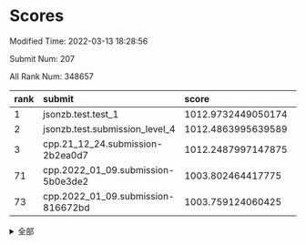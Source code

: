 # Scores

Modified Time: 2022-03-13 18:28:56

Submit Num: 207

All Rank Num: 348657

| rank |               submit               |       score        |       sigma        | pk_num |
| :--- | :--------------------------------- | :----------------- | :----------------- | :----- |
| 1    | jsonzb.test.test_1                 | 1012.9732449050174 | 0.8018256663264574 | 6736   |
| 2    | jsonzb.test.submission_level_4     | 1012.4863995639589 | 0.7875045458400188 | 6734   |
| 3    | cpp.21_12_24.submission-2b2ea0d7   | 1012.2487997147875 | 0.7874175117023944 | 6740   |
| 71   | cpp.2022_01_09.submission-5b0e3de2 | 1003.802464417775  | 0.7202339101683775 | 6739   |
| 73   | cpp.2022_01_09.submission-816672bd | 1003.759124060425  | 0.7174146909236253 | 6738   |


<details>
<summary>全部</summary>

| rank |                 submit                 |       score        |       sigma        | pk_num |
| :--- | :------------------------------------- | :----------------- | :----------------- | :----- |
| 1    | jsonzb.test.test_1                     | 1012.9732449050174 | 0.8018256663264574 | 6736   |
| 2    | jsonzb.test.submission_level_4         | 1012.4863995639589 | 0.7875045458400188 | 6734   |
| 3    | cpp.21_12_24.submission-2b2ea0d7       | 1012.2487997147875 | 0.7874175117023944 | 6740   |
| 4    | gobigger.level_3.submission_level_3_15 | 1011.5836392939901 | 0.7784660860428303 | 6741   |
| 5    | gobigger.level_3.submission_level_3_34 | 1011.4828903895711 | 0.7697712287140396 | 6741   |
| 6    | gobigger.level_3.submission_level_3_6  | 1011.4136440503129 | 0.8209095074737778 | 6743   |
| 7    | gobigger.level_3.submission_level_3_48 | 1011.0229036774014 | 0.7648992991696352 | 6736   |
| 8    | gobigger.level_3.submission_level_3_26 | 1010.964867082996  | 0.7709055170037848 | 6738   |
| 9    | gobigger.level_3.submission_level_3_30 | 1010.9459235269687 | 0.7701572599539394 | 6741   |
| 10   | gobigger.level_3.submission_level_3_38 | 1010.8755590258704 | 0.764811745397327  | 6736   |
| 11   | gobigger.level_3.submission_level_3_11 | 1010.8435507586263 | 0.7602887728476774 | 6746   |
| 12   | gobigger.level_3.submission_level_3_36 | 1010.7404758092962 | 0.7764555167677969 | 6734   |
| 13   | gobigger.level_3.submission_level_3_29 | 1010.7196612485794 | 0.756513545131818  | 6737   |
| 14   | gobigger.level_3.submission_level_3_27 | 1010.6719755054766 | 0.7686243525302275 | 6738   |
| 15   | gobigger.level_3.submission_level_3_13 | 1010.6351879457291 | 0.7573302995266351 | 6733   |
| 16   | gobigger.level_3.submission_level_3_42 | 1010.6193404428134 | 0.7625234310112902 | 6736   |
| 17   | gobigger.level_3.submission_level_3_3  | 1010.5233593635561 | 0.7548745950764334 | 6733   |
| 18   | gobigger.level_3.submission_level_3_16 | 1010.5149516273193 | 0.7475462558647447 | 6740   |
| 19   | gobigger.level_3.submission_level_3_20 | 1010.424706618721  | 0.764496488111935  | 6739   |
| 20   | gobigger.level_3.submission_level_3_0  | 1010.3421034590505 | 0.7602519094358584 | 6738   |
| 21   | gobigger.level_3.submission_level_3_25 | 1010.2394304993766 | 0.7731671778941548 | 6731   |
| 22   | gobigger.level_3.submission_level_3_49 | 1010.09231636768   | 0.7593191967340153 | 6739   |
| 23   | gobigger.level_3.submission_level_3_9  | 1010.0855715342043 | 0.7697412739985252 | 6736   |
| 24   | gobigger.level_3.submission_level_3_28 | 1010.0413603318361 | 0.7693085877775186 | 6740   |
| 25   | gobigger.level_3.submission_level_3_43 | 1010.0349246796058 | 0.7371220228087378 | 6735   |
| 26   | gobigger.level_3.submission_level_3_41 | 1010.0333757224572 | 0.7570822981994724 | 6732   |
| 27   | gobigger.level_3.submission_level_3_37 | 1009.9885919825662 | 0.7734210616986675 | 6734   |
| 28   | gobigger.level_3.submission_level_3_19 | 1009.950419275592  | 0.7519696472049718 | 6741   |
| 29   | gobigger.level_3.submission_level_3_7  | 1009.9237068870337 | 0.7566148676031377 | 6739   |
| 30   | gobigger.level_3.submission_level_3_18 | 1009.8832029100168 | 0.7369328555741732 | 6739   |
| 31   | gobigger.level_3.submission_level_3_47 | 1009.8729449252146 | 0.744421349961893  | 6740   |
| 32   | gobigger.level_3.submission_level_3_33 | 1009.8654232371964 | 0.7751248424038815 | 6739   |
| 33   | gobigger.level_3.submission_level_3_4  | 1009.7633287023119 | 0.7523209680540404 | 6743   |
| 34   | gobigger.level_3.submission_level_3_46 | 1009.7196424841385 | 0.7308892987960115 | 6737   |
| 35   | gobigger.level_3.submission_level_3_39 | 1009.690691564995  | 0.7600921264651228 | 6732   |
| 36   | gobigger.level_3.submission_level_3_8  | 1009.6336127674509 | 0.74891861297364   | 6736   |
| 37   | gobigger.level_3.submission_level_3_1  | 1009.568028482924  | 0.7613224295624963 | 6736   |
| 38   | gobigger.level_3.submission_level_3_22 | 1009.5300586060529 | 0.7481471032625573 | 6740   |
| 39   | gobigger.level_3.submission_level_3_35 | 1009.481602592301  | 0.7583052164216791 | 6736   |
| 40   | gobigger.level_3.submission_level_3_24 | 1009.4767847444408 | 0.7387139477373347 | 6739   |
| 41   | gobigger.level_3.submission_level_3_12 | 1009.4747288970126 | 0.7477620279996773 | 6734   |
| 42   | gobigger.level_3.submission_level_3_14 | 1009.4678700714193 | 0.7796991951962765 | 6736   |
| 43   | gobigger.level_3.submission_level_3_45 | 1009.4651383398788 | 0.7627664078967396 | 6740   |
| 44   | gobigger.level_3.submission_level_3_32 | 1009.2968374865209 | 0.7431916673180713 | 6734   |
| 45   | gobigger.level_3.submission_level_3_10 | 1009.2918595061084 | 0.7736367195274828 | 6737   |
| 46   | gobigger.level_3.submission_level_3_23 | 1009.1625206515499 | 0.7669730084206049 | 6742   |
| 47   | gobigger.level_3.submission_level_3_44 | 1009.1621921046741 | 0.7521087270823653 | 6736   |
| 48   | gobigger.level_3.submission_level_3_40 | 1009.1392854540308 | 0.7483243836533593 | 6737   |
| 49   | gobigger.level_3.submission_level_3_21 | 1009.1049465666935 | 0.7532295787141975 | 6740   |
| 50   | gobigger.level_3.submission_level_3_2  | 1009.0856914111629 | 0.7456353716423101 | 6733   |
| 51   | gobigger.level_3.submission_level_3_31 | 1008.9773834491222 | 0.7410738117542102 | 6739   |
| 52   | gobigger.level_3.submission_level_3_5  | 1008.8292377286667 | 0.7391576488707416 | 6737   |
| 53   | gobigger.level_3.submission_level_3_17 | 1008.6386069164034 | 0.728021724174645  | 6740   |
| 54   | gobigger.level_1.submission_level_1_36 | 1005.5759279530945 | 0.7292264682247219 | 6736   |
| 55   | gobigger.level_1.submission_level_1_18 | 1004.7941704838988 | 0.7275404027418749 | 6731   |
| 56   | gobigger.level_1.submission_level_1_16 | 1004.6411024127434 | 0.7344852046051347 | 6731   |
| 57   | gobigger.level_1.submission_level_1_41 | 1004.5944709066138 | 0.71992286939468   | 6739   |
| 58   | gobigger.level_1.submission_level_1_13 | 1004.4607355211293 | 0.7191546998186649 | 6735   |
| 59   | gobigger.level_1.submission_level_1_26 | 1004.4568953298394 | 0.7119536050388091 | 6741   |
| 60   | gobigger.level_1.submission_level_1_34 | 1004.4406195217047 | 0.7319882274585865 | 6735   |
| 61   | gobigger.level_1.submission_level_1_49 | 1004.3848895990011 | 0.7280348293422092 | 6736   |
| 62   | gobigger.level_1.submission_level_1_28 | 1004.2842920720992 | 0.7007962347381035 | 6739   |
| 63   | gobigger.level_1.submission_level_1_0  | 1004.1576245045877 | 0.7056377884552211 | 6739   |
| 64   | gobigger.level_1.submission_level_1_39 | 1004.0187657430511 | 0.7285827930881706 | 6737   |
| 65   | gobigger.level_1.submission_level_1_17 | 1003.9926226855843 | 0.7076632820074401 | 6734   |
| 66   | gobigger.level_1.submission_level_1_4  | 1003.9872666153103 | 0.7282837583870594 | 6737   |
| 67   | gobigger.level_1.submission_level_1_48 | 1003.9187782544257 | 0.7158053283486896 | 6738   |
| 68   | gobigger.level_1.submission_level_1_7  | 1003.9110707454093 | 0.7199032983974353 | 6743   |
| 69   | gobigger.level_1.submission_level_1_12 | 1003.8652277554793 | 0.7291719965104859 | 6738   |
| 70   | gobigger.level_1.submission_level_1_2  | 1003.8476635025431 | 0.7152706817265393 | 6738   |
| 71   | cpp.2022_01_09.submission-5b0e3de2     | 1003.802464417775  | 0.7202339101683775 | 6739   |
| 72   | gobigger.level_1.submission_level_1_11 | 1003.7878456613983 | 0.7133175811454016 | 6744   |
| 73   | cpp.2022_01_09.submission-816672bd     | 1003.759124060425  | 0.7174146909236253 | 6738   |
| 74   | gobigger.level_1.submission_level_1_6  | 1003.6866203564658 | 0.7181086985154367 | 6739   |
| 75   | gobigger.level_1.submission_level_1_33 | 1003.6648099490773 | 0.7042290121205298 | 6736   |
| 76   | gobigger.level_1.submission_level_1_47 | 1003.6501548808535 | 0.7198234945281823 | 6732   |
| 77   | gobigger.level_1.submission_level_1_31 | 1003.6161569090723 | 0.7251246285809738 | 6736   |
| 78   | gobigger.level_1.submission_level_1_20 | 1003.5044597226629 | 0.7095054802817473 | 6737   |
| 79   | gobigger.level_1.submission_level_1_1  | 1003.4494666248662 | 0.716968097496155  | 6739   |
| 80   | gobigger.level_1.submission_level_1_23 | 1003.4420842920147 | 0.7045502674828794 | 6740   |
| 81   | gobigger.level_1.submission_level_1_46 | 1003.4029625760189 | 0.718261491519468  | 6737   |
| 82   | gobigger.level_1.submission_level_1_5  | 1003.3800275291867 | 0.7129231795373538 | 6736   |
| 83   | gobigger.level_1.submission_level_1_45 | 1003.2813158250468 | 0.7134010736964925 | 6734   |
| 84   | gobigger.level_1.submission_level_1_29 | 1003.2808526039513 | 0.7283749447951461 | 6736   |
| 85   | gobigger.level_1.submission_level_1_44 | 1003.251221680956  | 0.7120845486741627 | 6735   |
| 86   | gobigger.level_1.submission_level_1_40 | 1003.1903579192265 | 0.7224209871240698 | 6739   |
| 87   | gobigger.level_1.submission_level_1_8  | 1003.1461490519498 | 0.7155898554858947 | 6738   |
| 88   | gobigger.level_1.submission_level_1_43 | 1003.125206491511  | 0.7170684440976604 | 6739   |
| 89   | gobigger.level_1.submission_level_1_19 | 1003.109677942973  | 0.7225739449507044 | 6740   |
| 90   | gobigger.level_1.submission_level_1_32 | 1003.0663867706825 | 0.7134494965345374 | 6740   |
| 91   | gobigger.level_1.submission_level_1_22 | 1002.9998199040992 | 0.7191220821718508 | 6736   |
| 92   | gobigger.level_1.submission_level_1_30 | 1002.9920805288854 | 0.7036470054176671 | 6741   |
| 93   | gobigger.level_1.submission_level_1_25 | 1002.9555822060428 | 0.7278815863134223 | 6736   |
| 94   | gobigger.level_1.submission_level_1_21 | 1002.8675903633073 | 0.7125113623460207 | 6740   |
| 95   | gobigger.level_1.submission_level_1_3  | 1002.7769795671408 | 0.7316904145607542 | 6738   |
| 96   | gobigger.level_1.submission_level_1_38 | 1002.4818147415793 | 0.7173492118929098 | 6735   |
| 97   | gobigger.level_1.submission_level_1_9  | 1002.4197653931863 | 0.720792838649003  | 6735   |
| 98   | gobigger.level_1.submission_level_1_27 | 1002.3690404053692 | 0.7239175633438544 | 6739   |
| 99   | gobigger.level_1.submission_level_1_24 | 1002.2362299034637 | 0.7172006415721521 | 6734   |
| 100  | gobigger.level_1.submission_level_1_35 | 1002.2061259260684 | 0.7155234262938973 | 6736   |
| 101  | gobigger.level_1.submission_level_1_14 | 1002.1641909205122 | 0.7141306259620036 | 6738   |
| 102  | gobigger.level_1.submission_level_1_15 | 1002.1132228898202 | 0.7146315862832083 | 6738   |
| 103  | gobigger.level_1.submission_level_1_10 | 1001.9166996246404 | 0.7066674048319586 | 6739   |
| 104  | gobigger.level_1.submission_level_1_37 | 1001.6970983021791 | 0.7088338238752915 | 6733   |
| 105  | gobigger.level_1.submission_level_1_42 | 1001.2789506819903 | 0.7113263397287514 | 6735   |
| 106  | gobigger.random.submission_random_45   | 997.6498422674666  | 0.7197820782746354 | 6732   |
| 107  | gobigger.random.submission_random_37   | 997.3457288015004  | 0.7094819946010082 | 6739   |
| 108  | gobigger.random.submission_random_18   | 997.2212399836     | 0.7070568561714815 | 6736   |
| 109  | gobigger.random.submission_random_0    | 996.9937763231162  | 0.708536546640594  | 6738   |
| 110  | gobigger.random.submission_random_29   | 996.8419999455198  | 0.715177065654516  | 6738   |
| 111  | gobigger.random.submission_random_19   | 996.7788287419919  | 0.7126021896257276 | 6729   |
| 112  | gobigger.random.submission_random_39   | 996.6963076577889  | 0.7113154254175948 | 6736   |
| 113  | gobigger.random.submission_random_9    | 996.6889370328832  | 0.7062011690578124 | 6736   |
| 114  | gobigger.random.submission_random_36   | 996.584350986103   | 0.701656233606169  | 6736   |
| 115  | gobigger.random.submission_random_43   | 996.5669217510956  | 0.7107158050911542 | 6735   |
| 116  | gobigger.random.submission_random_11   | 996.5130273632778  | 0.7119329876662632 | 6735   |
| 117  | gobigger.random.submission_random_21   | 996.4792173106083  | 0.7136791841030787 | 6736   |
| 118  | gobigger.random.submission_random_30   | 996.4146777918098  | 0.7069803703453383 | 6737   |
| 119  | gobigger.random.submission_random_23   | 996.3380946399315  | 0.7095344763758179 | 6742   |
| 120  | gobigger.random.submission_random_6    | 996.2597551022264  | 0.7219976352675466 | 6739   |
| 121  | gobigger.random.submission_random_14   | 996.248878979353   | 0.6974890962981936 | 6733   |
| 122  | gobigger.random.submission_random_26   | 996.240410986037   | 0.7138995351945189 | 6740   |
| 123  | gobigger.random.submission_random_24   | 996.2059094450474  | 0.7111703417239621 | 6737   |
| 124  | gobigger.random.submission_random_10   | 996.1462827388914  | 0.7191977318497025 | 6734   |
| 125  | gobigger.random.submission_random_3    | 996.1201265669055  | 0.6944708309718839 | 6736   |
| 126  | gobigger.random.submission_random_40   | 996.0837970505512  | 0.7123163432773867 | 6736   |
| 127  | gobigger.random.submission_random_47   | 995.9733118926858  | 0.7123702125173778 | 6741   |
| 128  | gobigger.random.submission_random_34   | 995.9166942205243  | 0.7327873950764906 | 6740   |
| 129  | gobigger.random.submission_random_33   | 995.9150142518419  | 0.7116144195955644 | 6734   |
| 130  | gobigger.random.submission_random_28   | 995.9095731721955  | 0.719203050378138  | 6737   |
| 131  | gobigger.random.submission_random_15   | 995.884101708749   | 0.7062149666143704 | 6737   |
| 132  | gobigger.random.submission_random_2    | 995.8796665662944  | 0.7167542720483444 | 6739   |
| 133  | gobigger.random.submission_random_1    | 995.8172645596408  | 0.7108834593014776 | 6738   |
| 134  | gobigger.random.submission_random_16   | 995.8161338637906  | 0.7111796299770085 | 6739   |
| 135  | gobigger.random.submission_random_25   | 995.7918913222533  | 0.7099753935084089 | 6741   |
| 136  | gobigger.random.submission_random_49   | 995.7615419796002  | 0.7133203382901402 | 6738   |
| 137  | gobigger.random.submission_random_32   | 995.7548842144053  | 0.7016613994723073 | 6740   |
| 138  | gobigger.random.submission_random_5    | 995.7431754883178  | 0.7066908909413745 | 6736   |
| 139  | gobigger.random.submission_random_4    | 995.7261690878446  | 0.7160827166885976 | 6737   |
| 140  | gobigger.random.submission_random_42   | 995.7070738652138  | 0.701503102300118  | 6737   |
| 141  | gobigger.random.submission_random_38   | 995.6079149736213  | 0.7121316577315591 | 6745   |
| 142  | gobigger.random.submission_random_27   | 995.5513751101016  | 0.7186528052357822 | 6737   |
| 143  | gobigger.random.submission_random_44   | 995.5257194765379  | 0.7092322977211671 | 6742   |
| 144  | gobigger.random.submission_random_8    | 995.4746102602019  | 0.7207217559893626 | 6746   |
| 145  | gobigger.random.submission_random_17   | 995.4277782301994  | 0.7027656955576236 | 6737   |
| 146  | gobigger.random.submission_random_31   | 995.4135029032486  | 0.7301694639828746 | 6732   |
| 147  | gobigger.random.submission_random_20   | 995.3128316650681  | 0.7064557113521228 | 6743   |
| 148  | gobigger.random.submission_random_46   | 995.2837504275157  | 0.7056120601835648 | 6740   |
| 149  | gobigger.random.submission_random_12   | 995.2751603949866  | 0.7119013121778888 | 6736   |
| 150  | gobigger.random.submission_random_41   | 995.1712664272261  | 0.7102956999401011 | 6743   |
| 151  | gobigger.random.submission_random_22   | 994.8759587880855  | 0.7266265848119449 | 6742   |
| 152  | gobigger.random.submission_random_7    | 994.8476758751809  | 0.7152573555178358 | 6741   |
| 153  | gobigger.random.submission_random_13   | 994.6374529680687  | 0.7385172075781421 | 6737   |
| 154  | gobigger.random.submission_random_48   | 994.4286895664188  | 0.7305540079183422 | 6737   |
| 155  | gobigger.level_2.submission_level_2_11 | 994.2699883951515  | 0.7489963114566772 | 6734   |
| 156  | gobigger.level_2.submission_level_2_45 | 994.158701950665   | 0.7267223964477493 | 6738   |
| 157  | gobigger.random.submission_random_35   | 994.0785160412532  | 0.7153341229190152 | 6738   |
| 158  | gobigger.level_2.submission_level_2_40 | 993.7193029604108  | 0.7335003062604988 | 6736   |
| 159  | gobigger.level_2.submission_level_2_46 | 993.5838840864603  | 0.7336924812874459 | 6735   |
| 160  | gobigger.level_2.submission_level_2_34 | 993.4670174269877  | 0.7323303645538889 | 6733   |
| 161  | gobigger.level_2.submission_level_2_37 | 993.4435962290847  | 0.728762144246545  | 6740   |
| 162  | gobigger.level_2.submission_level_2_4  | 993.2215687476165  | 0.7250896287863624 | 6736   |
| 163  | gobigger.level_2.submission_level_2_5  | 993.1345514156828  | 0.7345509598312963 | 6737   |
| 164  | gobigger.level_2.submission_level_2_38 | 993.1109611144366  | 0.7425075822950186 | 6739   |
| 165  | gobigger.level_2.submission_level_2_31 | 992.7861500384632  | 0.7243703179714849 | 6728   |
| 166  | gobigger.level_2.submission_level_2_24 | 992.7717182867132  | 0.7580308461216819 | 6743   |
| 167  | gobigger.level_2.submission_level_2_35 | 992.7637974037448  | 0.7448920256708841 | 6735   |
| 168  | gobigger.level_2.submission_level_2_2  | 992.744116624562   | 0.7350688942993926 | 6733   |
| 169  | gobigger.level_2.submission_level_2_28 | 992.6447989702901  | 0.7312679366979505 | 6736   |
| 170  | gobigger.level_2.submission_level_2_21 | 992.5724705730131  | 0.7531046830915101 | 6739   |
| 171  | gobigger.level_2.submission_level_2_10 | 992.5652856143852  | 0.7464403282660735 | 6735   |
| 172  | gobigger.level_2.submission_level_2_9  | 992.5206993038629  | 0.7467975419649365 | 6737   |
| 173  | gobigger.level_2.submission_level_2_48 | 992.5094549523924  | 0.7330663829113642 | 6734   |
| 174  | gobigger.level_2.submission_level_2_22 | 992.4643349296376  | 0.7475021233509338 | 6741   |
| 175  | gobigger.level_2.submission_level_2_14 | 992.3149954823738  | 0.7362198384317833 | 6742   |
| 176  | gobigger.level_2.submission_level_2_8  | 992.3085695306175  | 0.7418238281831646 | 6737   |
| 177  | gobigger.level_2.submission_level_2_15 | 992.2911386602826  | 0.7530693523091745 | 6741   |
| 178  | gobigger.level_2.submission_level_2_0  | 992.2648529388183  | 0.7312659206549712 | 6737   |
| 179  | gobigger.level_2.submission_level_2_33 | 992.2186378978065  | 0.7602433060642749 | 6733   |
| 180  | gobigger.level_2.submission_level_2_39 | 992.0947041805638  | 0.7463489741552233 | 6737   |
| 181  | gobigger.level_2.submission_level_2_42 | 992.0897528755592  | 0.747948335911234  | 6737   |
| 182  | gobigger.level_2.submission_level_2_43 | 992.0110438059617  | 0.7392064039061028 | 6739   |
| 183  | gobigger.level_2.submission_level_2_25 | 991.916517806379   | 0.7520859179961543 | 6738   |
| 184  | gobigger.level_2.submission_level_2_29 | 991.8896087570266  | 0.7526328172775587 | 6737   |
| 185  | gobigger.level_2.submission_level_2_19 | 991.8169594891051  | 0.7455758752150775 | 6745   |
| 186  | gobigger.level_2.submission_level_2_12 | 991.7821062763551  | 0.7752642328791945 | 6739   |
| 187  | gobigger.level_2.submission_level_2_27 | 991.7738211510183  | 0.7454024827473026 | 6736   |
| 188  | gobigger.level_2.submission_level_2_32 | 991.6921202676715  | 0.7395447603358295 | 6738   |
| 189  | gobigger.level_2.submission_level_2_26 | 991.6478038942846  | 0.7530853176119479 | 6735   |
| 190  | gobigger.level_2.submission_level_2_23 | 991.6142962386879  | 0.7526096456078882 | 6734   |
| 191  | gobigger.level_2.submission_level_2_41 | 991.533829719114   | 0.7586186058639927 | 6738   |
| 192  | gobigger.level_2.submission_level_2_16 | 991.4430781761678  | 0.7378736178654032 | 6736   |
| 193  | gobigger.level_2.submission_level_2_3  | 991.4288111489144  | 0.7592611761441438 | 6738   |
| 194  | gobigger.level_2.submission_level_2_7  | 991.422297491289   | 0.75107186953099   | 6741   |
| 195  | gobigger.level_2.submission_level_2_47 | 991.2689435859853  | 0.7353929784334418 | 6735   |
| 196  | gobigger.level_2.submission_level_2_13 | 991.159800307276   | 0.7593674623986404 | 6738   |
| 197  | gobigger.level_2.submission_level_2_49 | 991.0020363122416  | 0.7616531085544249 | 6738   |
| 198  | gobigger.level_2.submission_level_2_18 | 990.9840291673854  | 0.7545827117871118 | 6735   |
| 199  | gobigger.level_2.submission_level_2_17 | 990.9407737668292  | 0.7417879758239307 | 6739   |
| 200  | gobigger.level_2.submission_level_2_30 | 990.8977128082382  | 0.7512856038481212 | 6740   |
| 201  | gobigger.level_2.submission_level_2_6  | 990.71386481121    | 0.7585688110999735 | 6733   |
| 202  | gobigger.level_2.submission_level_2_36 | 990.5163645759698  | 0.7885313789886291 | 6733   |
| 203  | gobigger.level_2.submission_level_2_20 | 990.5064923663424  | 0.7831873279771937 | 6732   |
| 204  | gobigger.level_2.submission_level_2_1  | 989.9848468230808  | 0.7777444981892034 | 6733   |
| 205  | gobigger.level_2.submission_level_2_44 | 989.7287409955317  | 0.78431045038074   | 6737   |
| 206  | gobigger.none.submission_none_1        | 976.1401692244268  | 1.4436630388326093 | 6740   |
| 207  | gobigger.none.submission_none_0        | 975.6828792120008  | 1.534287117635409  | 6738   |

</details>